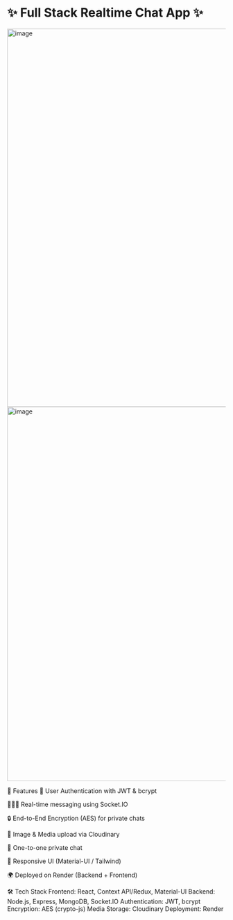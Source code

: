 # ✨ Full Stack Realtime Chat App ✨

<img width="1919" height="872" alt="image" src="https://github.com/user-attachments/assets/394b3d77-b06d-4611-82ba-a9b30bc25b58" />
<img width="1919" height="863" alt="image" src="https://github.com/user-attachments/assets/05062756-037e-4dcd-8b64-347919adc9db" />


🚀 Features
🔐 User Authentication with JWT & bcrypt

🧑🤝🧑 Real-time messaging using Socket.IO

🔒 End-to-End Encryption (AES) for private chats

📂 Image & Media upload via Cloudinary

💬 One-to-one private chat

📱 Responsive UI (Material-UI / Tailwind)

🌍 Deployed on Render (Backend + Frontend)

🛠️ Tech Stack
Frontend: React, Context API/Redux, Material-UI
Backend: Node.js, Express, MongoDB, Socket.IO
Authentication: JWT, bcrypt
Encryption: AES (crypto-js)
Media Storage: Cloudinary
Deployment: Render
